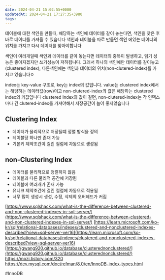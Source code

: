 ```yaml
---
date: 2024-04-21 15:02:55+0000
updatedAt: 2024-04-21 17:27:35+3980
tags: 
---
```

테이블에 대한 색인을 만들때, 
해당하는 색인에 데이터를 같이 놓는다면, 색인을 찾은 후 바로 데이터를 가져올 수 있습니다
색인과 테이블을 따로 만들면 색인 에있는 데이터의 위치를 가지고 다시 데이터를 찾아야합니다

색인이 여러개일때 색인과 데이터를 같이 놓는다면 데이터의 중복이 발생하고, 읽기 성능은 좋아지겠지만 쓰기성능이 저하됩니다.
그래서 하나의 색인에만 데이터를 같이놓고(clustered index), 다른색인에는 색인과 데이터의 위치(non-clutered-index)를 가지고 있습니다ㅇ

index는 key-value 구조로, key는 index의 값입니다.
value는 clustered index에서는 해당하는 데이터값(row)이고 non-clutered-index의 값은 해당하는 clustered index의 키값입니다
clustered Index의 값이 길면, non-clutered-index는 각 인덱스마다 긴 clutered-index를 가져야해서 저장공간이 늘어 좋지않습니다

## Clustering Index
- 데이터가 물리적으로 저장될떄 정렬 방식을 정의
- 테이블당 하나만 존재 가능
- 기본키 제약조건이 걸린 컬럼에 자동으로 생성됨

## non-Clustering Index
- 데이터를 물리적으로 정렬하지 않음
- 테이블과 다른 물리적 공간에 저장됨
- 테이블에 여러개가 존재 가능
- 유니크 제약조건에 걸린 컬럼에 자동으로 적용됨
- 너무 많이 생성시 생성, 수정, 삭제의 오버헤드가 커짐

[https://www.sqlshack.com/what-is-the-difference-between-clustered-and-non-clustered-indexes-in-sql-server/](https://www.sqlshack.com/what-is-the-difference-between-clustered-and-non-clustered-indexes-in-sql-server/)
[https://learn.microsoft.com/ko-kr/sql/relational-databases/indexes/clustered-and-nonclustered-indexes-described?view=sql-server-ver16](https://learn.microsoft.com/ko-kr/sql/relational-databases/indexes/clustered-and-nonclustered-indexes-described?view=sql-server-ver16)
[https://gwang920.github.io/database/clusterednonclustered/](https://gwang920.github.io/database/clusterednonclustered/)
https://mozi.tistory.com/320
https://dev.mysql.com/doc/refman/8.0/en/InnoDB-index-types.html

#InnoDB 
